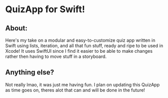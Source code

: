 # QuizApp for Swift!
## About:
Here's my take on a modular and easy-to-customize quiz app written in Swift using lists, iteration, and all that fun stuff, ready and ripe to be used in Xcode!
It uses SwiftUI since I find it easier to be able to make changes rather then having to move stuff in a storyboard.
## Anything else?
Not really lmao, it was just me having fun.
I plan on updating this QuizApp as time goes on, theres alot that can and will be done in the future!
